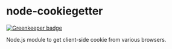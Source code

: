 node-cookiegetter
=================

[![Greenkeeper badge](https://badges.greenkeeper.io/hakatashi/node-cookiegetter.svg)](https://greenkeeper.io/)

Node.js module to get client-side cookie from various browsers.
